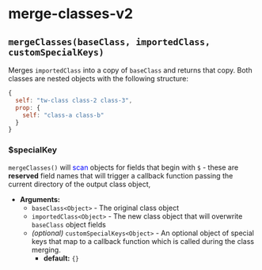 <head>
  <style>
    .test {
      color: blue;
    }
  </style>
</head>

# **merge-classes-v2**

## `mergeClasses(baseClass, importedClass, customSpecialKeys)`

Merges `importedClass` into a copy of `baseClass` and returns that copy. Both classes are nested objects with the following structure:

```js
{
  self: "tw-class class-2 class-3",
  prop: {
    self: "class-a class-b"
  }
}
```

### **$specialKey**

`mergeClasses()` will <span class="test">scan</span> objects for fields that begin with `$` - these are **reserved** field names that will trigger a callback function passing the current directory of the output class object,

* **Arguments:**
  - `baseClass<Object>` - The original class object
  - `importedClass<Object>` - The new class object that will overwrite `baseClass` object fields
  - *(optional)* `customSpecialKeys<Object>` - An optional object of special keys that map to a callback function which is called during the class merging.
      - **default:** `{}`
